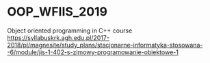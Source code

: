 # OOP_WFIIS_2019
Object oriented programming in C++ course
https://syllabuskrk.agh.edu.pl/2017-2018/pl/magnesite/study_plans/stacjonarne-informatyka-stosowana--6/module/jis-1-402-s-zimowy-programowanie-obiektowe-1
